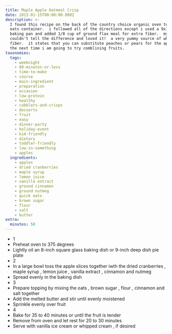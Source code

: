 ```yaml
---
title: Maple Apple Oatmeal Crisp
date: 2013-01-15T00:00:00.000Z
description: >-
  I found this recipe on the back of the country choice organic oven toasted
  oats container.  i followed all of the directions except i used a 9x13 in
  baking pan and added 1/8 cup of ground flax meal for extra fiber.  my kids
  couldn't tell the difference and loved it!  a very yummy source of whold grain
  fiber.  it states that you can substitute peaches or pears for the apples but
  the next time i am going to try comblining fruits.
taxonomies:
  tags:
    - weeknight
    - 60-minutes-or-less
    - time-to-make
    - course
    - main-ingredient
    - preparation
    - occasion
    - low-protein
    - healthy
    - cobblers-and-crisps
    - desserts
    - fruit
    - easy
    - dinner-party
    - holiday-event
    - kid-friendly
    - dietary
    - toddler-friendly
    - low-in-something
    - apples
  ingredients:
    - apples
    - dried cranberries
    - maple syrup
    - lemon juice
    - vanilla extract
    - ground cinnamon
    - ground nutmeg
    - quick oats
    - brown sugar
    - flour
    - salt
    - butter
extra:
  minutes: 50
---
```

 - 1
 - Preheat oven to 375 degrees
 - Lightly oil an 8-inch square glass baking dish or 9-inch deep dish pie plate
 - 2
 - In a large bowl toss the apple slices together iwth the dried cranberries , maple syrup , lemon juice , vanilla extract , cinnamon and nutmeg
 - Spread evenly in the baking dish
 - 3
 - Prepare topping by mixing the oats , brown sugar , flour , cinnamon and salt together
 - Add the melted butter and stir until evenly moistened
 - Sprinkle evenly over fruit
 - 4
 - Bake for 35 to 40 minutes or until the fruit is tender
 - Remove from oven and let rest for 20 to 30 minutes
 - Serve with vanilla ice cream or whipped cream , if desired
